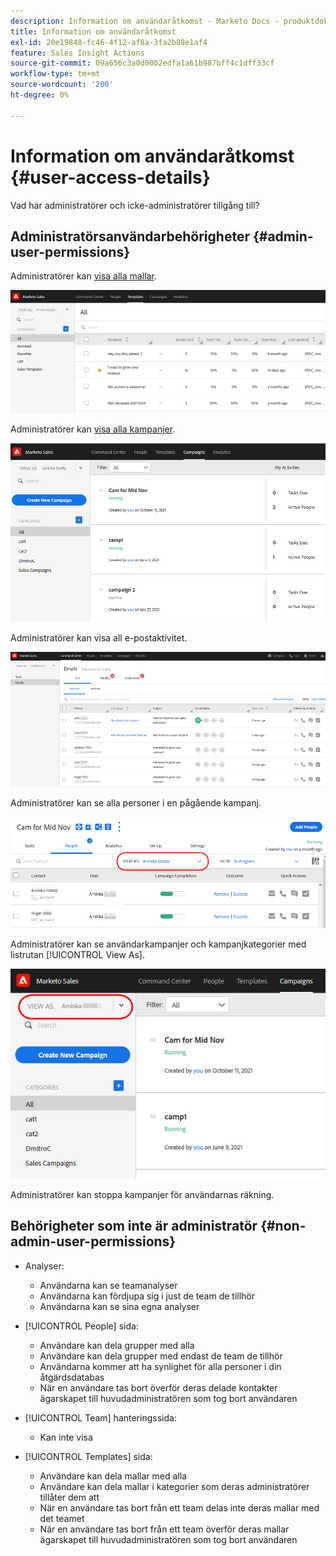 ```yaml
---
description: Information om användaråtkomst - Marketo Docs - produktdokumentation
title: Information om användaråtkomst
exl-id: 20e19848-fc46-4f12-af8a-3fa2b88e1af4
feature: Sales Insight Actions
source-git-commit: 09a656c3a0d0002edfa1a61b987bff4c1dff33cf
workflow-type: tm+mt
source-wordcount: '200'
ht-degree: 0%

---
```


# Information om användaråtkomst {#user-access-details}

Vad har administratörer och icke-administratörer tillgång till?

## Administratörsanvändarbehörigheter {#admin-user-permissions}

Administratörer kan [visa alla mallar](/help/marketo/product-docs/marketo-sales-connect/templates/view-template-list-as-another-user.md).

![](assets/user-access-details-1.png)

Administratörer kan [visa alla kampanjer](/help/marketo/product-docs/marketo-sales-connect/campaigns/view-campaigns-list-as-another-user.md).

![](assets/user-access-details-2.png)

Administratörer kan visa all e-postaktivitet.

![](assets/user-access-details-3.png)

Administratörer kan se alla personer i en pågående kampanj.

![](assets/user-access-details-4.png)

Administratörer kan se användarkampanjer och kampanjkategorier med listrutan [!UICONTROL View As].

![](assets/user-access-details-5.png)

Administratörer kan stoppa kampanjer för användarnas räkning.

## Behörigheter som inte är administratör {#non-admin-user-permissions}

* Analyser:

   * Användarna kan se teamanalyser
   * Användarna kan fördjupa sig i just de team de tillhör
   * Användarna kan se sina egna analyser

* [!UICONTROL People] sida:

   * Användare kan dela grupper med alla
   * Användare kan dela grupper med endast de team de tillhör
   * Användarna kommer att ha synlighet för alla personer i din åtgärdsdatabas
   * När en användare tas bort överför deras delade kontakter ägarskapet till huvudadministratören som tog bort användaren

* [!UICONTROL Team] hanteringssida:

   * Kan inte visa

* [!UICONTROL Templates] sida:

   * Användare kan dela mallar med alla
   * Användare kan dela mallar i kategorier som deras administratörer tillåter dem att
   * När en användare tas bort från ett team delas inte deras mallar med det teamet
   * När en användare tas bort från ett team överför deras mallar ägarskapet till huvudadministratören som tog bort användaren

